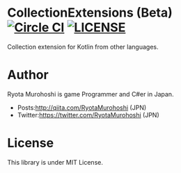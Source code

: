 # CollectionExtensions (Beta) [![Circle CI](https://circleci.com/gh/RyotaMurohoshi/Kollection/tree/master.svg?style=shield)](https://circleci.com/gh/RyotaMurohoshi/Kollection/tree/master) [![LICENSE](https://img.shields.io/badge/license-MIT-blue.svg)](https://opensource.org/licenses/MIT)

Collection extension for Kotlin from other languages.

# Author
Ryota Murohoshi is game Programmer and C#er in Japan.

* Posts:http://qiita.com/RyotaMurohoshi (JPN)
* Twitter:https://twitter.com/RyotaMurohoshi (JPN)

# License

This library is under MIT License.
